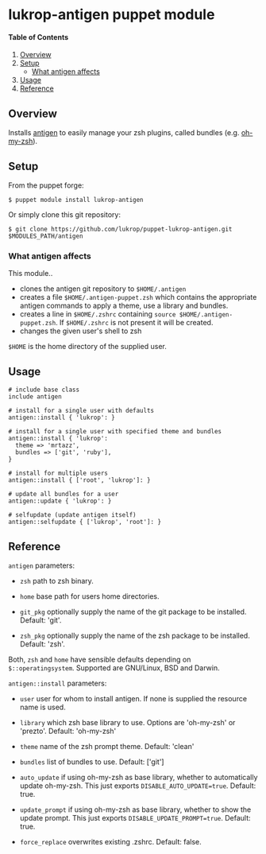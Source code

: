 # lukrop-antigen puppet module

#### Table of Contents

1. [Overview](#overview)
2. [Setup](#setup)
    * [What antigen affects](#what-antigen-affects)
3. [Usage](#usage)
4. [Reference](#reference)

## Overview
Installs [antigen](https://github.com/zsh-users/antigen) to easily manage your zsh plugins,
called bundles (e.g. [oh-my-zsh](https://github.com/robbyrussell/oh-my-zsh)).

## Setup

From the puppet forge:
```shell
$ puppet module install lukrop-antigen
```

Or simply clone this git repository:
```shell
$ git clone https://github.com/lukrop/puppet-lukrop-antigen.git $MODULES_PATH/antigen
```

### What antigen affects
This module..
* clones the antigen git repository to `$HOME/.antigen`
* creates a file `$HOME/.antigen-puppet.zsh` which contains the appropriate antigen commands
to apply a theme, use a library and bundles.
* creates a line in `$HOME/.zshrc` containing `source $HOME/.antigen-puppet.zsh`. If `$HOME/.zshrc`
is not present it will be created.
* changes the given user's shell to zsh

`$HOME` is the home directory of the supplied user.

## Usage
```puppet
# include base class
include antigen

# install for a single user with defaults
antigen::install { 'lukrop': }

# install for a single user with specified theme and bundles
antigen::install { 'lukrop':
  theme => 'mrtazz',
  bundles => ['git', 'ruby'],
}

# install for multiple users
antigen::install { ['root', 'lukrop']: }

# update all bundles for a user
antigen::update { 'lukrop': }

# selfupdate (update antigen itself)
antigen::selfupdate { ['lukrop', 'root']: }

```

## Reference
`antigen` parameters:

* `zsh` path to zsh binary.

* `home` base path for users home directories.

* `git_pkg` optionally supply the name of the git package to be installed. Default: 'git'.

* `zsh_pkg` optionally supply the name of the zsh package to be installed. Default: 'zsh'.



Both, `zsh` and `home` have sensible defaults depending on `$::operatingsystem`. Supported are GNU/Linux, BSD and Darwin.

`antigen::install` parameters:

* `user` user for whom to install antigen. If none is supplied the resource name is used.

* `library` which zsh base library to use. Options are 'oh-my-zsh' or 'prezto'. Default: 'oh-my-zsh'

* `theme` name of the zsh prompt theme. Default: 'clean'

* `bundles` list of bundles to use. Default: ['git']

* `auto_update` if using oh-my-zsh as base library, whether to automatically update oh-my-zsh. This just
  exports `DISABLE_AUTO_UPDATE=true`. Default: true.

* `update_prompt` if using oh-my-zsh as base library, whether to show the update prompt. This just exports
  `DISABLE_UPDATE_PROMPT=true`. Default: true.

* `force_replace` overwrites existing .zshrc. Default: false.


